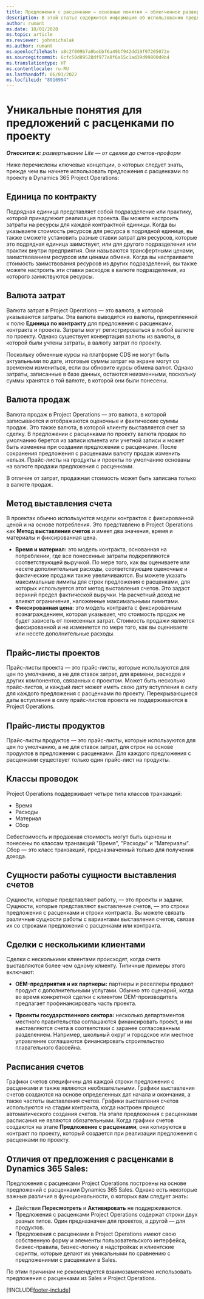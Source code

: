 ```yaml
---
title: Предложения с расценками — основные понятия — облегченное развертывание
description: В этой статье содержится информация об использовании предложений с расценками по проектам в Project Operations.
author: rumant
ms.date: 10/01/2020
ms.topic: article
ms.reviewer: johnmichalak
ms.author: rumant
ms.openlocfilehash: a8c2f009b7a0bebbf6a49bf942dd19f97205072e
ms.sourcegitcommit: 6cfc50d89528df977a8f6a55c1ad39d99800d9b4
ms.translationtype: HT
ms.contentlocale: ru-RU
ms.lasthandoff: 06/03/2022
ms.locfileid: "8916994"
---
```

# <a name="concepts-unique-to-project-quotes"></a>Уникальные понятия для предложений с расценками по проекту

_**Относится к:** развертывание Lite — от сделки до счетов-проформ_


Ниже перечислены ключевые концепции, о которых следует знать, прежде чем вы начнете использовать предложения с расценками по проекту в Dynamics 365 Project Operations:

## <a name="contracting-unit"></a>Единица по контракту

Подрядная единица представляет собой подразделение или практику, которой принадлежит реализация проекта. Вы можете настроить затраты на ресурсы для каждой контрактной единицы. Когда вы указываете стоимость ресурсов для ресурса в подрядной единице, вы также сможете установить разные ставки затрат для ресурсов, которые это подрядная единица заимствует, или для другого подразделения или практик внутри предприятия. Они называются трансфертными ценами, заимствованием ресурсов или ценами обмена. Когда вы настраиваете стоимость заимствования ресурсов из других подразделений, вы также можете настроить эти ставки расходов в валюте подразделения, из которого заимствуются ресурсы.

## <a name="cost-currency"></a>Валюта затрат

Валюта затрат в Project Operations — это валюта, в которой указываются затраты. Эта валюта выводится из валюты, прикрепленной к полю **Единица по контракту** для предложения с расценками, контракта и проекта. Затраты могут регистрироваться в любой валюте по проекту. Однако существует конвертация валюты из валюты, в которой были учтены затраты, в валюту затрат по проекту.

Поскольку обменные курсы на платформе CDS не могут быть актуальными по дате, итоговые суммы затрат на экране могут со временем измениться, если вы обновите курсы обмена валют. Однако затраты, записанные в базе данных, остаются неизменными, поскольку суммы хранятся в той валюте, в которой они были понесены.

## <a name="sales-currency"></a>Валюта продаж

Валюта продаж в Project Operations — это валюта, в которой записываются и отображаются оценочные и фактические суммы продаж. Это также валюта, в которой клиенту выставляется счет за сделку. В предложении с расценками по проекту валюта продаж по умолчанию берется из записи клиента или учетной записи и может быть изменена при создании предложения с расценками. После сохранения предложения с расценками валюту продаж изменить нельзя. Прайс-листы на продукты и проекты по умолчанию основаны на валюте продажи предложения с расценками.

В отличие от затрат, продажная стоимость может быть записана только в валюте продаж.

## <a name="billing-method"></a>Метод выставления счета

В проектах обычно используются модели контрактов с фиксированной ценой и на основе потребления. Это представлено в Project Operations как **Метод выставления счетов** и имеет два значения, время и материалы и фиксированная цена.

- **Время и материал:** это модель контракта, основанная на потреблении, где все понесенные затраты подкрепляются соответствующей выручкой. По мере того, как вы оцениваете или несете дополнительные расходы, соответствующие оценочные и фактические продажи также увеличиваются. Вы можете указать максимальные лимиты для строк предложения с расценками, для которых используется этот метод выставления счетов. Это задаст верхний предел фактической выручки. На расчетный доход не влияют ограничения, наложенные максимальными лимитами.
- **Фиксированная цена:** это модель контракта с фиксированным вознаграждением, которая указывает, что стоимость продаж не будет зависеть от понесенных затрат. Стоимость продажи является фиксированной и не изменяется по мере того, как вы оцениваете или несете дополнительные расходы.

## <a name="project-price-lists"></a>Прайс-листы проектов

Прайс-листы проекта — это прайс-листы, которые используются для цен по умолчанию, а не для ставок затрат, для времени, расходов и других компонентов, связанных с проектом. Может быть несколько прайс-листов, и каждый лист может иметь свою дату вступления в силу для каждого предложения с расценками по проекту. Перекрывающиеся даты вступления в силу прайс-листов проекта не поддерживаются в Project Operations.

## <a name="product-price-lists"></a>Прайс-листы продуктов

Прайс-листы продуктов — это прайс-листы, которые используются для цен по умолчанию, а не для ставок затрат, для строк на основе продуктов в предложении с расценками. Для каждого предложения с расценками существует только один прайс-лист на продукты.

## <a name="transaction-classes"></a>Классы проводок

Project Operations поддерживает четыре типа классов транзакций:

- Время
- Расходы
- Материал
- Сбор

Себестоимость и продажная стоимость могут быть оценены и понесены по классам транзакций "Время", "Расходы" и "Материалы". Сбор — это класс транзакций, предназначенный только для получения дохода.

## <a name="work-entities-and-billing-entities"></a>Сущности работы сущности выставления счетов

Сущности, которые представляют работу, — это проекты и задачи. Сущности, которые представляют выставление счетов, — это строки предложения с расценками и строки контракта. Вы можете связать различные сущности работы с вариантами выставления счетов, связав их со строками предложения с расценками или контракта.

## <a name="multi-customer-deals"></a>Сделки с несколькими клиентами

Сделки с несколькими клиентами происходят, когда счета выставляются более чем одному клиенту. Типичные примеры этого включают:

- **OEM-предприятия и их партнеры:** партнеры и реселлеры продают продукт с дополнительными услугами. Обычно это сценарий, когда во время конкретной сделки с клиентом OEM-производитель предлагает профинансировать часть проекта. 

- **Проекты государственного сектора:** несколько департаментов местного правительства соглашаются финансировать проект, и им выставляются счета в соответствии с заранее согласованным разделением. Например, школьный округ и городское или местное управление соглашаются финансировать строительство плавательного бассейна.

## <a name="invoice-schedules"></a>Расписания счетов

Графики счетов специфичны для каждой строки предложения с расценками и также являются необязательными. Графики выставления счетов создаются на основе определенных дат начала и окончания, а также частоты выставления счетов. Графики выставления счетов используются на стадии контракта, когда настроен процесс автоматического создания счетов. На этапе предложения с расценками расписания не являются обязательными. Когда графики счетов создаются на этапе **Предложение с расценками**, они копируются в контракт по проекту, который создается при реализации предложения с расценками по проекту.

## <a name="changes-from-dynamics-365-sales-quote"></a>Отличия от предложения с расценками в Dynamics 365 Sales:

Предложения с расценками Project Operations построены на основе предложений с расценками Dynamics 365 Sales. Однако есть некоторые важные различия в функциональности, о которых вам следует знать:

- Действия **Пересмотреть** и **Активировать** не поддерживаются.
- Предложения с расценками Project Operations содержат строки двух разных типов. Один предназначен для проектов, а другой — для продуктов.
- Предложения с расценками в Project Operations имеют свою собственную форму и элементы пользовательского интерфейса, бизнес-правила, бизнес-логику в надстройках и клиентские скрипты, которые делают их уникальными по сравнению с предложениями с расценками в Sales.

По этим причинам не рекомендуется взаимозаменяемо использовать предложения с расценками из Sales и Project Operations.


[!INCLUDE[footer-include](../../includes/footer-banner.md)]
